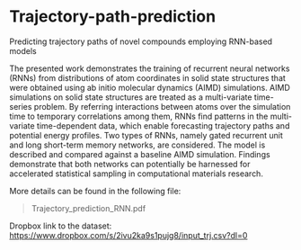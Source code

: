 # Trajectory-path-prediction
Predicting trajectory paths of novel compounds employing RNN-based models

The presented work demonstrates the training of recurrent neural networks (RNNs) from distributions of atom coordinates in solid state structures that were obtained using ab initio molecular dynamics (AIMD) simulations. AIMD simulations on solid state structures are treated as a multi-variate time-series problem. By referring interactions between atoms over the simulation time to temporary correlations among them, RNNs find patterns in the multi-variate time-dependent data, which enable forecasting trajectory paths and potential energy profiles. Two types of RNNs, namely gated recurrent unit and long short-term memory networks, are considered. The model is described and compared against a baseline AIMD simulation. Findings demonstrate that both networks can potentially be harnessed for accelerated statistical sampling in computational materials research.

More details can be found in the following file:
> Trajectory_prediction_RNN.pdf

Dropbox link to the dataset:
https://www.dropbox.com/s/2ivu2ka9s1pujg8/input_trj.csv?dl=0
